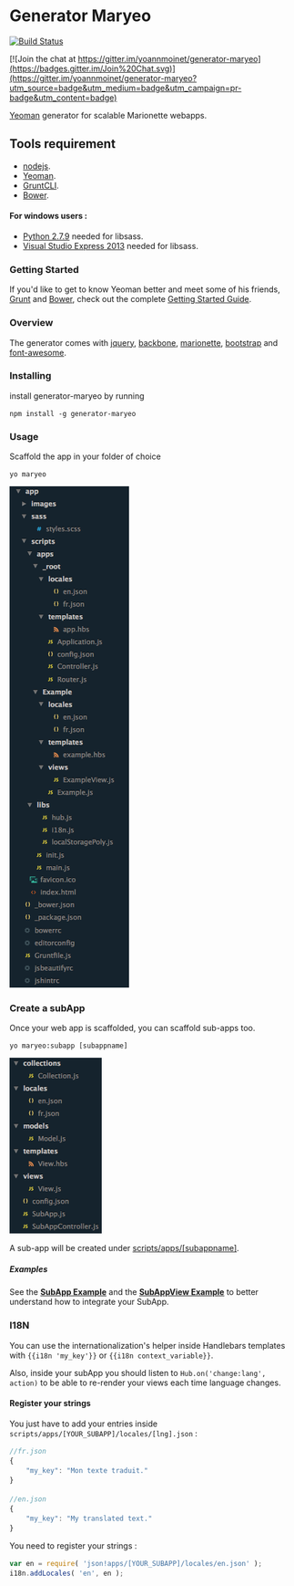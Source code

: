 # Generator Maryeo

[![Build Status](https://travis-ci.org/yoannmoinet/generator-maryeo.svg)](https://travis-ci.org/yoannmoinet/generator-maryeo)

[![Join the chat at https://gitter.im/yoannmoinet/generator-maryeo](https://badges.gitter.im/Join%20Chat.svg)](https://gitter.im/yoannmoinet/generator-maryeo?utm_source=badge&utm_medium=badge&utm_campaign=pr-badge&utm_content=badge)

[Yeoman](http://yeoman.io) generator for scalable Marionette webapps.

Tools requirement
------------------

- [nodejs](http://nodejs.org).
- [Yeoman](http://yeoman.io).
- [GruntCLI](https://github.com/gruntjs/grunt-cli).
- [Bower](https://bower.io).

#### For windows users :
- [Python 2.7.9](https://www.python.org/downloads/windows/) needed for libsass.
- [Visual Studio Express 2013](http://www.visualstudio.com/downloads/download-visual-studio-vs#d-express-windows-desktop) needed for libsass.

### Getting Started

If you'd like to get to know Yeoman better and meet some of his friends, 
[Grunt](http://gruntjs.com) and [Bower](http://bower.io), check out the complete 
[Getting Started Guide](https://github.com/yeoman/yeoman/wiki/Getting-Started).

### Overview

The generator comes with [jquery](http://jquery.com), [backbone](http://backbonejs.org/), 
[marionette](http://marionettejs.com/), [bootstrap](http://getbootstrap.com) 
and [font-awesome](http://fortawesome.github.io/Font-Awesome/).

### Installing

install generator-maryeo by running

```shell
npm install -g generator-maryeo
```

### Usage
Scaffold the app in your folder of choice
```shell
yo maryeo
```

![Web App Folder Tree](generators/webapp_tree.png)

### Create a subApp

Once your web app is scaffolded, you can scaffold sub-apps too.
```shell
yo maryeo:subapp [subappname]
```

![Web App Folder Tree](generators/subapp_tree.png)

A sub-app will be created under [scripts/apps/[subappname]](generators/app/templates/app/scripts/apps).

##### Examples

See the [**SubApp Example**](generators/app/templates/app/scripts/apps/Example/Example.js) and the [**SubAppView Example**](generators/app/templates/app/scripts/apps/Example/views/ExampleView.js) to better understand how to integrate your SubApp.

### I18N

You can use the internationalization's helper inside Handlebars templates with `{{i18n 'my_key'}}` or `{{i18n context_variable}}`.

Also, inside your subApp you should listen to `Hub.on('change:lang', action)` to be able to re-render your views each time language changes.

#### Register your strings

You just have to add your entries inside `scripts/apps/[YOUR_SUBAPP]/locales/[lng].json` :

```javascript
//fr.json
{
    "my_key": "Mon texte traduit."
}

//en.json
{
    "my_key": "My translated text."
}
```

You need to register your strings :

```javascript
var en = require( 'json!apps/[YOUR_SUBAPP]/locales/en.json' );
i18n.addLocales( 'en', en );
```
